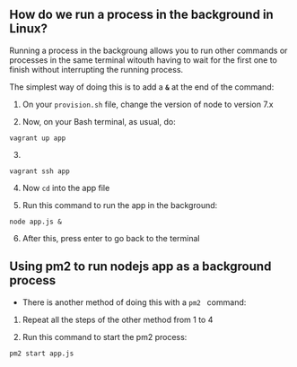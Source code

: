 ## How do we run a process in the background in Linux?

Running a process in the backgroung allows you to run other commands or processes in the same terminal witouth having to wait for the first one to finish without interrupting the running process.

The simplest way of doing this is to add a **`&`** at the end of the command:

1. On your `provision.sh` file, change the version of node to version 7.x

2. Now, on your Bash terminal, as usual, do:
````
vagrant up app
````

3. 
````
vagrant ssh app
````
4. Now `cd` into the app file

5. Run this command to run the app in the background:
````
node app.js &
````
6. After this, press enter to go back to the terminal 


## Using pm2 to run nodejs app as a background process
- There is another method of doing this with a `pm2 ` command:

1. Repeat all the steps of the other method from 1 to 4

2. Run this command to start the pm2 process:
````
pm2 start app.js
````
